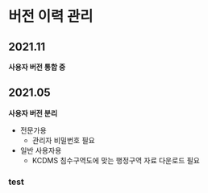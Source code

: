 # 버전 이력 관리 
## 2021.11
<b>사용자 버전 통합 중</b> 

## 2021.05
<b>사용자 버전 분리</b>
* 전문가용
  - 관리자 비밀번호 필요
* 일반 사용자용
  - KCDMS 침수구역도에 맞는 행정구역 자료 다운로드 필요

### test
